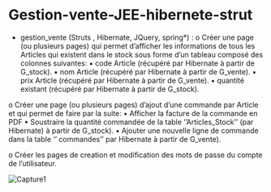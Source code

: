 # Gestion-vente-JEE-hibernete-strut

-	gestion_vente (Struts , Hibernate, JQuery, spring*) : 
o	Créer une page (ou plusieurs pages) qui permet d’afficher les informations de tous les Articles qui existent dans le stock sous forme d’un tableau composé des colonnes suivantes:
▪	code Article          (récupéré par Hibernate à partir de G_stock).
▪	nom Article          (récupéré par Hibernate  à partir de G_vente).
▪	prix Article           (récupéré par Hibernate  à partir de G_vente).
▪	quantité existant    (récupéré par Hibernate à partir de G_stock).

o	Créer une page (ou plusieurs pages)  d’ajout d’une commande par Article et qui permet de faire par la suite:
▪	Afficher la facture de la commande en PDF
▪	Soustraire la quantité commandée de la table ‘’Articles_Stock’’ (par Hibernate) à partir de G_stock).
▪	Ajouter une nouvelle ligne de commande dans la table ‘’ commandes’’ par Hibernate  à partir de G_vente).

o	Créer les pages de creation et modification des mots de passe du compte de l’utilisateur.
<br>




![Capture1](https://github.com/abdellatif300/Gestion-vente-JEE-hibernete-strut/assets/118125877/6398b8e8-80b2-4417-bc50-639af53cb01e)
